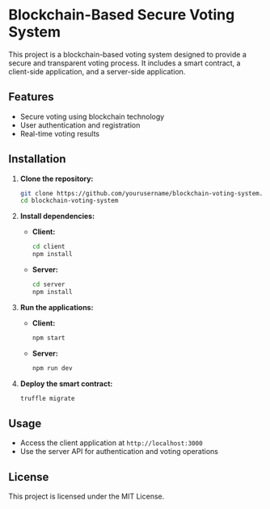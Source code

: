 # Blockchain-Based Secure Voting System

This project is a blockchain-based voting system designed to provide a secure and transparent voting process. It includes a smart contract, a client-side application, and a server-side application.

## Features

- Secure voting using blockchain technology
- User authentication and registration
- Real-time voting results

## Installation

1. **Clone the repository:**

   ```bash
   git clone https://github.com/yourusername/blockchain-voting-system.git
   cd blockchain-voting-system
   ```

2. **Install dependencies:**

   - **Client:**

     ```bash
     cd client
     npm install
     ```

   - **Server:**

     ```bash
     cd server
     npm install
     ```

3. **Run the applications:**

   - **Client:**

     ```bash
     npm start
     ```

   - **Server:**

     ```bash
     npm run dev
     ```

4. **Deploy the smart contract:**

   ```bash
   truffle migrate
   ```

## Usage

- Access the client application at `http://localhost:3000`
- Use the server API for authentication and voting operations

## License

This project is licensed under the MIT License. 